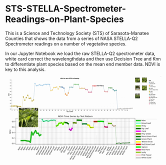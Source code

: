# STS-STELLA-Spectrometer-Readings-on-Plant-Species
This is a Science and Technology Society (STS) of Sarasota-Manatee Counties that shows the data from a series of NASA STELLA-Q2 Spectrometer readings on a number of vegetative species.

In our Jupyter Notebook we load the raw STELLA-Q2 spectrometer data, white card correct the wavelengthdata and then use Decision Tree and Knn to differentiate plant species based on the mean end member data. NDVI is key to this analysis. 

![animated](STELLA_with_Photos.gif)

